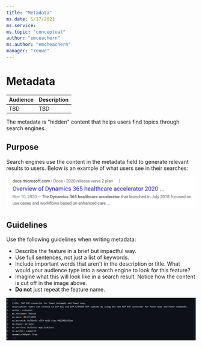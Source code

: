 ```yaml
---
title: "Metadata"
ms.date: 5/17/2021
ms.service: 
ms.topic: "conceptual"
author: "emceachern"
ms.author: "emcheachern"
manager: "renwe"
---
```


# Metadata

| Audience | Description |
|-------------|------------|
| TBD | TBD |

The metadata is "hidden" content that helps users find topics through search engines. 

## Purpose
Search engines use the content in the metadata field to generate relevant results to users. Below is an example of what users see in their searches:

![Example of search engine preview](media/metadataSEO.png "Example of search engine preview")

## Guidelines
Use the following guidelines when writing metadata:

* Describe the feature in a brief but impactful way.
* Use full sentences, not just a list of keywords.
* Include important words that aren't in the description or title. What would your audience type into a search engine to look for this feature?
* Imagine what this will look like in a search result. Notice how the content is cut off in the image above.
* **Do not** just repeat the feature name.

![Example of metadata populated in GitHub](media/metadatasample.png "Example of metadata populated in GitHub")



